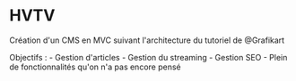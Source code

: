 HVTV
==================

Création d'un CMS en MVC suivant l'architecture du tutoriel de @Grafikart

Objectifs :
	- Gestion d'articles
	- Gestion du streaming
	- Gestion SEO
	- Plein de fonctionnalités qu'on n'a pas encore pensé
	
	
	
